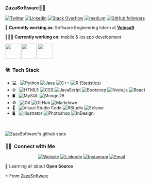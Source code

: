 ###  ZazaSoftware👨‍💻

[![Twitter](https://img.shields.io/badge/-Twitter-222222?style=flat-square&logo=twitter&logoColor=white&link=https://twitter.com/ZazaSoftware)](https://twitter.com/ZazaSoftware)
[![Linkedin](https://img.shields.io/badge/-LinkedIn-222222?style=flat-square&logo=Linkedin&logoColor=white&link=https://www.linkedin.com/in//ZazaSoftware)](https://www.linkedin.com/in/engincan-veske-b4a75b145/)
[![Stack Overflow](https://img.shields.io/badge/-Stack%20Overflow-222222?style=flat-square&logo=stack-overflow&logoColor=white&link=https://stackoverflow.com/users/10477283/ZazaSoftware)](https://stackoverflow.com/users/10477283/ZazaSoftware)
[![medium](https://aleen42.github.io/badges/src/medium.svg)](https://medium.com/@ZazaSoftware)
[![GitHub followers](https://img.shields.io/github/followers/.svg?stylZazaSoftwaree=social&label=Follow&maxAge=2592000)](https://github.com/?tab=ZazaSoftwarefollowers)

**💼 Currently working as:** Software Engineering Intern at <a href="https://volosoft.com/" target="_blank"><b>Volosoft</b></a>

**👨🏻‍💻 Currently working on:** mobile & ios app development

<code><a href="https://github.com/dotnet/core" target="_blank"><img height="50" src="https://www.vectorlogo.zone/logos/dotnet/dotnet-ar21.svg"></a></code>
<code><a href="https://www.javascript.com/" target="_blank"><img height="50" src="https://www.vectorlogo.zone/logos/javascript/javascript-horizontal.svg"></a></code>
<code><a href="https://reactjs.org/" target="_blank"><img height="50" src="https://www.vectorlogo.zone/logos/reactjs/reactjs-ar21.svg"></a></code>

<h3> 🛠 &nbsp;Tech Stack</h3>

- 💻 &nbsp;
  ![Python](https://img.shields.io/badge/-Python-333333?style=flat&logo=python)
  ![Java](https://img.shields.io/badge/-Java-333333?style=flat&logo=Java&logoColor=007396)
  ![C++](https://img.shields.io/badge/-C++-333333?style=flat&logo=C%2B%2B&logoColor=00599C)
  ![R (Statistics)](https://img.shields.io/badge/-R-333333?style=flat&logo=R&logoColor=276DC3)
- 🌐 &nbsp;
  ![HTML5](https://img.shields.io/badge/-HTML5-333333?style=flat&logo=HTML5)
  ![CSS](https://img.shields.io/badge/-CSS-333333?style=flat&logo=CSS3&logoColor=1572B6)
  ![JavaScript](https://img.shields.io/badge/-JavaScript-333333?style=flat&logo=javascript)
  ![Bootstrap](https://img.shields.io/badge/-Bootstrap-333333?style=flat&logo=bootstrap&logoColor=563D7C)
  ![Node.js](https://img.shields.io/badge/-Node.js-333333?style=flat&logo=node.js)
  ![React](https://img.shields.io/badge/-React-333333?style=flat&logo=react)
- 🛢 &nbsp;
  ![MySQL](https://img.shields.io/badge/-MySQL-333333?style=flat&logo=mysql)
  ![MongoDB](https://img.shields.io/badge/-MongoDB-333333?style=flat&logo=mongodb)
- ⚙️ &nbsp;
  ![Git](https://img.shields.io/badge/-Git-333333?style=flat&logo=git)
  ![GitHub](https://img.shields.io/badge/-GitHub-333333?style=flat&logo=github)
  ![Markdown](https://img.shields.io/badge/-Markdown-333333?style=flat&logo=markdown)
- 🔧 &nbsp;
  ![Visual Studio Code](https://img.shields.io/badge/-Visual%20Studio%20Code-333333?style=flat&logo=visual-studio-code&logoColor=007ACC)
  ![RStudio](https://img.shields.io/badge/-RStudio-333333?style=flat&logo=rstudio)
  ![Eclipse](https://img.shields.io/badge/-Eclipse-333333?style=flat&logo=eclipse-ide&logoColor=2C2255)
- 🖥 &nbsp;
  ![Illustrator](https://img.shields.io/badge/-Illustrator-333333?style=flat&logo=adobe-illustrator)
  ![Photoshop](https://img.shields.io/badge/-Photoshop-333333?style=flat&logo=adobe-photoshop)
  ![InDesign](https://img.shields.io/badge/-InDesign-333333?style=flat&logo=adobe-indesign)

<br/>

![ZazaSoftware's github stats](https://github-readme-stats.vercel.app/api?username=EngincanV&show_icons=true&line_height=30)




<h3> 🤝🏻 &nbsp;Connect with Me </h3>

<p align="center">
<a href="https://www.ZazaSoftware.com/"><img alt="Website" src="https://img.shields.io/badge/Website-www.ZazaSoftware.com-blue?style=flat-square&logo=google-chrome"></a>
<a href="https://www.linkedin.com/ZazaSoft/"><img alt="LinkedIn" src="https://img.shields.io/badge/LinkedIn-ZazaSoftware-blue?style=flat-square&logo=linkedin"></a>
<a href="https://www.instagram.com/ZazaSoftware/"><img alt="Instagram" src="https://img.shields.io/badge/Instagram-Zaza_Software-blue?style=flat-square&logo=instagram"></a>
<a href="mailto:ZazaSoftware"><img alt="Email" src="https://img.shields.io/badge/Email-08182005442p@gmail.com-blue?style=flat-square&logo=gmail"></a>
</p>

🌱 Learning all about **Open Source**

⭐️ From [ZazaSoftware](https://github.com/ZazaSoftware)
